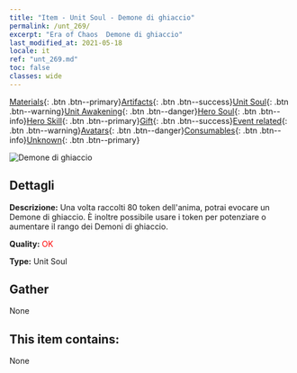 ```yaml
---
title: "Item - Unit Soul - Demone di ghiaccio"
permalink: /unt_269/
excerpt: "Era of Chaos  Demone di ghiaccio"
last_modified_at: 2021-05-18
locale: it
ref: "unt_269.md"
toc: false
classes: wide
---
```

 [Materials](/ItemsIT/){: .btn .btn--primary}[Artifacts](/ItemsIT/Artifacts/){: .btn .btn--success}[Unit Soul](/ItemsIT/UnitSoul/){: .btn .btn--warning}[Unit Awakening](/ItemsIT/UnitAwakening/){: .btn .btn--danger}[Hero Soul](/ItemsIT/HeroSoul/){: .btn .btn--info}[Hero Skill](/ItemsIT/HeroSkill/){: .btn .btn--primary}[Gift](/ItemsIT/Gift/){: .btn .btn--success}[Event related](/ItemsIT/Events/){: .btn .btn--warning}[Avatars](/ItemsIT/Avatars/){: .btn .btn--danger}[Consumables](/ItemsIT/Consumables/){: .btn .btn--info}[Unknown](/ItemsIT/Unknown/){: .btn .btn--primary}

 ![Demone di ghiaccio](/images/u/ti_bingmo.jpg)

## Dettagli
 **Descrizione:** Una volta raccolti 80 token dell'anima, potrai evocare un Demone di ghiaccio. È inoltre possibile usare i token per potenziare o aumentare il rango dei Demoni di ghiaccio.

 **Quality:** <span style="color: #FF0000">OK</span>

 **Type:** Unit Soul

## Gather

  None

## This item contains:

  None

